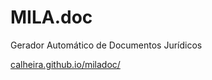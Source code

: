 # MILA.doc
Gerador Automático de Documentos Jurídicos

[calheira.github.io/miladoc/](http://calheira.github.io/miladoc/)

